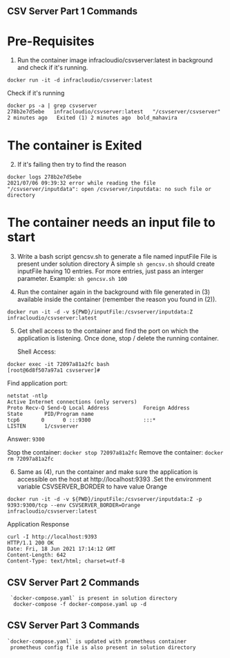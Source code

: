 ## CSV Server Part 1 Commands
# Pre-Requisites

1. Run the container image infracloudio/csvserver:latest in background and check if it's running.
```
docker run -it -d infracloudio/csvserver:latest
```
Check if it's running
```
docker ps -a | grep csvserver
278b2e7d5ebe   infracloudio/csvserver:latest   "/csvserver/csvserver"   2 minutes ago   Exited (1) 2 minutes ago  bold_mahavira
```
# The container is Exited

2. If it's failing then try to find the reason
```
docker logs 278b2e7d5ebe
2021/07/06 09:39:32 error while reading the file "/csvserver/inputdata": open /csvserver/inputdata: no such file or directory
```
# The container needs an input file to start

3. Write a bash script gencsv.sh to generate a file named inputFile
   File is present under solution directory
   A simple ```sh gencsv.sh``` should create inputFile having 10 entries. For more entries, just pass an interger parameter. Example: ```sh gencsv.sh 100```

4. Run the container again in the background with file generated in (3) available inside the container (remember the reason you found in (2)).
```
docker run -it -d -v ${PWD}/inputFile:/csvserver/inputdata:Z infracloudio/csvserver:latest
```

5. Get shell access to the container and find the port on which the application is listening. Once done, stop / delete the running container.

   Shell Access:
```
docker exec -it 72097a81a2fc bash
[root@6d8f507a97a1 csvserver]#
```
Find application port:
```
netstat -ntlp
Active Internet connections (only servers)
Proto Recv-Q Send-Q Local Address           Foreign Address         State       PID/Program name    
tcp6       0      0 :::9300                 :::*                    LISTEN      1/csvserver
```
Answer: ```9300```

Stop the container: ```docker stop 72097a81a2fc``` Remove the container: ```docker rm 72097a81a2fc```

6. Same as (4), run the container and make sure the application is accessible on the host at http://localhost:9393 .Set the environment variable CSVSERVER_BORDER to have value Orange
```
docker run -it -d -v ${PWD}/inputFile:/csvserver/inputdata:Z -p 9393:9300/tcp --env CSVSERVER_BORDER=Orange infracloudio/csvserver:latest
```
Application Response
```
curl -I http://localhost:9393
HTTP/1.1 200 OK
Date: Fri, 18 Jun 2021 17:14:12 GMT
Content-Length: 642
Content-Type: text/html; charset=utf-8
```

## CSV Server Part 2 Commands
```
 `docker-compose.yaml` is present in solution directory
  docker-compose -f docker-compose.yaml up -d
```

## CSV Server Part 3 Commands
  ```
  `docker-compose.yaml` is updated with prometheus container
   prometheus config file is also present in solution directory
   ```
